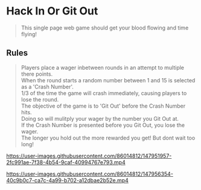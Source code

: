 # Hack In Or Git Out
 > This single page web game should get your blood flowing and time flying!

## Rules ##
 > Players place a wager inbetween rounds in an attempt to multiple there points.
 <br/> When the round starts a random number between 1 and 15 is selected as a 'Crash Number'.
 <br/> 1/3 of the time the game will crash immediately, causing players to lose the round. 
 <br/> The objective of the game is to 'Git Out' before the Crash Number hits.
 <br/> Doing so will mulitply your wager by the number you Git Out at.
 <br/> If the Crash Number is presented before you Git Out, you lose the wager.
 <br/> The longer you hold out the more rewarded you get! But dont wait too long!

https://user-images.githubusercontent.com/86014812/147951957-2fc991ae-7f38-4b54-9caf-40994767e793.mp4

https://user-images.githubusercontent.com/86014812/147956354-40c9b0c7-ca7c-4a99-b702-a12dbae2b52e.mp4
